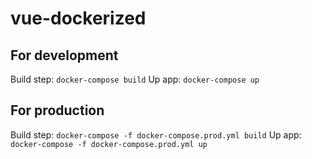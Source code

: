# vue-dockerized

## For development

Build step: `docker-compose build`
Up app: `docker-compose up`

## For production

Build step: `docker-compose -f docker-compose.prod.yml build`
Up app: `docker-compose -f docker-compose.prod.yml up`
